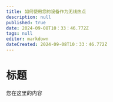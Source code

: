 ```yaml
---
title: 如何使用您的设备作为无线热点
description: null
published: true
date: 2024-09-08T10：33：46.772Z
tags: null
editor: markdown
dateCreated: 2024-09-08T10：33：46.772Z
---
```


# 标题

您在这里的内容
